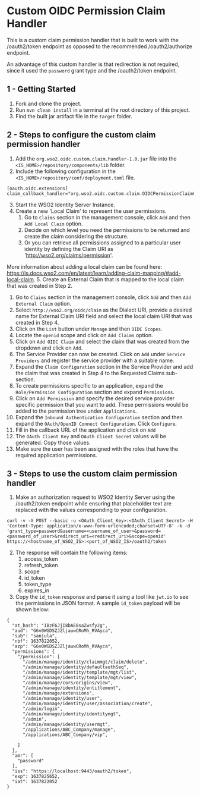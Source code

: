 # Custom OIDC Permission Claim Handler

This is a custom claim permission handler that is built to work with the /oauth2/token endpoint as opposed to the recommended /oauth2/authorize endpoint.

An advantage of this custom handler is that redirection is not required, since it used the ```password``` grant type and the /oauth2/token endpoint.

## 1 - Getting Started

1. Fork and clone the project.
2. Run ```mvn clean install``` in a terminal at the root directory of this project.
3. Find the built jar artifact file in the ```target``` folder.

## 2 - Steps to configure the custom claim permission handler

1. Add the ```org.wso2.oidc.custom.claim.handler-1.0.jar``` file into the ```<IS_HOME>/repository/components/lib``` folder.
2. Include the following configuration in the ```<IS_HOME>/repository/conf/deployment.toml``` file.
```
[oauth.oidc.extensions]
claim_callback_handler="org.wso2.oidc.custom.claim.OIDCPermissionClaimHandler"
```
3. Start the WSO2 Identity Server Instance.
4. Create a new 'Local Claim' to represent the user permissions.
   1. Go to ```Claims``` section in the management console, click ```Add``` and then ```Add Local Claim``` option.
   2. Decide on which level you need the permissions to be returned and create the claim considering the structure.
   3. Or you can retrieve all permissions assigned to a particular user identity by defining the Claim URI as 'http://wso2.org/claims/permission'.

More information about adding a local claim can be found here: https://is.docs.wso2.com/en/latest/learn/adding-claim-mapping/#add-local-claim.
5. Create an External Claim that is mapped to the local claim that was created in Step 2.
   1. Go to ```Claims``` section in the management console, click ```Add``` and then ```Add External Claim``` option.
   2. Select ```http://wso2.org/oidc/claim``` as the Dialect URI, provide a desired name for External Claim URI field and select the local claim URI that was created in Step 4.
6. Click on the ```List``` button under ```Manage``` and then ```OIDC Scopes```.
7. Locate the ```openid``` scope and click on ```Add Claims``` option.
8. Click on ```Add OIDC Claim``` and select the claim that was created from the dropdown and click on ```Add```.
9. The Service Provider can now be created. Click on ```Add``` under ```Service Providers``` and register the service provider with a suitable name.
10. Expand the ```Claim Configuration``` section in the Service Provider and add the claim that was created in Step 4 to the Requested Claims sub-section.
11. To create permissions specific to an application, expand the ```Role/Permission Configuration``` section and expand ```Permissions```.
12. Click on ```Add Permission``` and specify the desired service provider specific permission that you want to add. These permissions would be added to the permission tree under ```Applications```. 
13. Expand the ```Inbound Authentication Configuration``` section and then expand the ```OAuth/OpenID Connect Configuration```. Click ```Configure```.
14. Fill in the callback URL of the application and click on ```Add```
15. The ```OAuth Client Key``` and ```OAuth Client Secret``` values will be generated. Copy those values.
16. Make sure the user has been assigned with the roles that have the required application permissions.

## 3 - Steps to use the custom claim permission handler
1. Make an authorization request to WSO2 Identity Server using the /oauth2/token endpoint while ensuring that placeholder text are replaced with the values corresponding to your configuration.
```
curl -v -X POST --basic -u <OAuth_Client_Key>:<OAuth_Client_Secret> -H 'Content-Type: application/x-www-form-urlencoded;charset=UTF-8' -k -d 'grant_type=password&username=<username_of_user>&password=<password_of_user>&redirect_uri=<redirect_uri>&scope=openid' https://<hostname_of_WSO2_IS>:<port_of_WSO2_IS>/oauth2/token
```
2. The response will contain the following items:
   1. access_token
   2. refresh_token
   3. scope
   4. id_token
   5. token_type
   6. expires_in
3. Copy the ```id_token``` response and parse it using a tool like ```jwt.io``` to see the permissions in JSON format. A sample ```id_token``` payload will be shown below:

```
{
  "at_hash": "IBzF6JjI8bAE8saZwsfyJg",
  "aud": "G6v0WGDSZJZljauwCRoMh_RVAyca",
  "sub": "sanjula",
  "nbf": 1637822052,
  "azp": "G6v0WGDSZJZljauwCRoMh_RVAyca",
  "permissions": {
    "/permission": [
      "/admin/manage/identity/claimmgt/claim/delete",
      "/admin/manage/identity/defaultauthSeq",
      "/admin/manage/identity/template/mgt/list",
      "/admin/manage/identity/template/mgt/view",
      "/admin/manage/cors/origins/view",
      "/admin/manage/identity/entitlement",
      "/admin/manage/extensions",
      "/admin/manage/identity/user",
      "/admin/manage/identity/user/association/create",
      "/admin/login",
      "/admin/manage/identity/identitymgt",
      "/admin",
      "/admin/manage/identity/usermgt",
      "/applications/ABC_Company/manage",
      "/applications/ABC_Company/vip",
 
    ]
  },
  "amr": [
    "password"
  ],
  "iss": "https://localhost:9443/oauth2/token",
  "exp": 1637825652,
  "iat": 1637822052
}
```